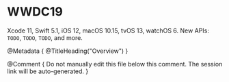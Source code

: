 # WWDC19

Xcode 11, Swift 5.1, iOS 12, macOS 10.15, tvOS 13, watchOS 6.
New APIs: ``TODO``, ``TODO``, ``TODO``, and more. 

@Metadata {
   @TitleHeading("Overview")
}

@Comment { Do not manually edit this file below this comment. The session link will be auto-generated. }
